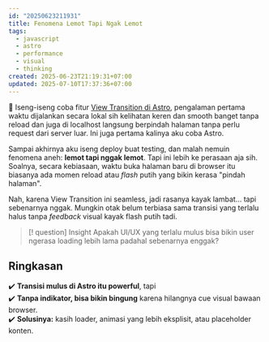 ```yaml
---
id: "20250623211931"
title: Fenomena Lemot Tapi Ngak Lemot
tags:
  - javascript
  - astro
  - performance
  - visual
  - thinking
created: 2025-06-23T21:19:31+07:00
updated: 2025-07-10T17:37:36+07:00
---
```


🤔 Iseng-iseng coba fitur [View Transition di Astro](https://docs.astro.build/en/guides/view-transitions/), pengalaman pertama waktu dijalankan secara lokal sih kelihatan keren dan smooth banget tanpa reload dan juga di localhost langsung berpindah halaman tanpa perlu request dari server luar. Ini juga pertama kalinya aku coba Astro.

Sampai akhirnya aku iseng deploy buat testing, dan malah nemuin fenomena aneh: **lemot tapi nggak lemot**. Tapi ini lebih ke perasaan aja sih. Soalnya, secara kebiasaan, waktu buka halaman baru di browser itu biasanya ada momen reload atau _flash_ putih yang bikin kerasa "pindah halaman".

Nah, karena View Transition ini seamless, jadi rasanya kayak lambat... tapi sebenarnya nggak. Mungkin otak belum terbiasa sama transisi yang terlalu halus tanpa _feedback_ visual kayak flash putih tadi.

> [! question] Insight
> Apakah UI/UX yang terlalu mulus bisa bikin user ngerasa loading lebih lama padahal sebenarnya enggak?

## Ringkasan

✔️ **Transisi mulus di Astro itu powerful**, tapi  
✔️ **Tanpa indikator, bisa bikin bingung** karena hilangnya cue visual bawaan browser.  
✔️ **Solusinya:** kasih loader, animasi yang lebih eksplisit, atau placeholder konten.
